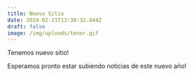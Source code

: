```yaml
---
title: Nuevo Sitio
date: 2019-02-21T13:38:32.844Z
draft: false
image: /img/uploads/tenor.gif
---
```

Tenemos nuevo sitio!

Esperamos pronto estar subiendo noticias de este nuevo año!
